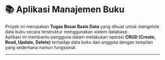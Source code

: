 # 📚 Aplikasi Manajemen Buku

Proyek ini merupakan **Tugas Besar Basis Data** yang dibuat untuk mengelola data buku secara terstruktur menggunakan sistem database.  
Aplikasi ini membantu pengguna dalam melakukan operasi **CRUD (Create, Read, Update, Delete)** terhadap data buku dan anggota dengan tampilan yang sederhana namun fungsional.

---
